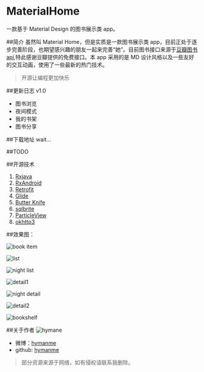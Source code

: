 # MaterialHome
一款基于 Material Design 的图书展示类 app。

##简介
虽然叫 Material Home，但是实质是一款图书展示类 app，目前正处于逐步完善阶段，也期望感兴趣的朋友一起来完善“她”。目前图书接口来源于[豆瓣图书 api](https://developers.douban.com/wiki/?title=api_v2),特此感谢豆瓣提供的免费接口。本 app 采用的是 MD 设计风格以及一些友好的交互动画，使用了一些最新的热门技术。
>开源让编程更加快乐

##更新日志
v1.0
- 图书浏览
- 夜间模式
- 我的书架
- 图书分享

##下载地址
wait...

##TODO

##开源技术
1. [Rxjava](https://github.com/ReactiveX/RxJava)
2. [RxAndroid](https://github.com/ReactiveX/RxAndroid)
3. [Retrofit](https://github.com/square/retrofit)
4. [Glide](https://github.com/bumptech/glide)
5. [Butter Knife](https://github.com/JakeWharton/butterknife)
6. [sqlbrite](https://github.com/square/sqlbrite)
7. [ParticleView](https://github.com/JeasonWong/Particle)
8. [okhttp3](https://github.com/square/okhttp)

##效果图：

![book item](http://ww3.sinaimg.cn/mw690/005X6W83gw1f6p032la2tj30dw04vq4g.jpg)

![list](http://ww4.sinaimg.cn/mw690/005X6W83gw1f6p0339jkbj30c00lcn3f.jpg)

![night list](http://ww3.sinaimg.cn/mw690/005X6W83gw1f7m0auagjuj30c00lcwhl.jpg)

![detail1](http://ww1.sinaimg.cn/mw690/005X6W83gw1f7f0jsrizzj30c00lcacn.jpg)

![night detail](http://ww3.sinaimg.cn/mw690/005X6W83gw1f7m0av639aj30c00lcdie.jpg)

![detail2](http://ww3.sinaimg.cn/mw690/005X6W83gw1f7f0oimayej30c00lcwh6.jpg)

![bookshelf](http://ww2.sinaimg.cn/mw690/005X6W83gw1f7f0m87oqyj30c00lcta0.jpg)

##关于作者
![hymane](https://avatars0.githubusercontent.com/u/10279568?v=3&s=460)

- 微博：[hymanme](http://weibo.com/hymane)
- github: [hymanme](https://github.com/hymanme)

> 部分资源来源于网络，如有侵权请联系我删除。

